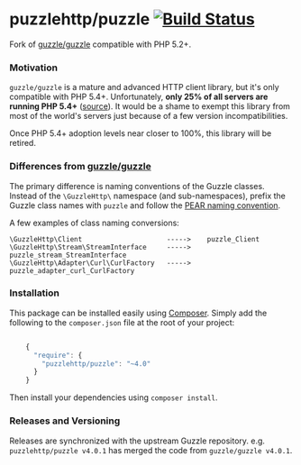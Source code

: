 # puzzlehttp/puzzle [![Build Status](https://secure.travis-ci.org/puzzlehttp/puzzle.png)](http://travis-ci.org/puzzlehttp/puzzle)

Fork of [guzzle/guzzle](https://github.com/guzzle/guzzle) compatible with PHP 5.2+.

### Motivation

`guzzle/guzzle` is a mature and advanced HTTP client library, but it's only compatible with PHP 5.4+. Unfortunately,
**only 25% of all servers are running PHP 5.4+** ([source](http://w3techs.com/technologies/details/pl-php/5/all)).
It would be a shame to exempt this library from most of the world's servers just because of a few version incompatibilities.

Once PHP 5.4+ adoption levels near closer to 100%, this library will be retired.

### Differences from [guzzle/guzzle](https://github.com/guzzle/guzzle)

The primary difference is naming conventions of the Guzzle classes.
Instead of the `\GuzzleHttp\` namespace (and sub-namespaces), prefix the Guzzle class names
with `puzzle` and follow the [PEAR naming convention](http://pear.php.net/manual/en/standards.php).

A few examples of class naming conversions:

    \GuzzleHttp\Client                     ----->    puzzle_Client
    \GuzzleHttp\Stream\StreamInterface     ----->    puzzle_stream_StreamInterface
    \GuzzleHttp\Adapter\Curl\CurlFactory   ----->    puzzle_adapter_curl_CurlFactory

### Installation

This package can be installed easily using [Composer](http://getcomposer.org).
Simply add the following to the `composer.json` file at the root of your project:

```javascript

    {
      "require": {
        "puzzlehttp/puzzle": "~4.0"
      }
    }
```

Then install your dependencies using ``composer install``.

### Releases and Versioning

Releases are synchronized with the upstream Guzzle repository. e.g. `puzzlehttp/puzzle v4.0.1` has merged the code
from `guzzle/guzzle v4.0.1`.